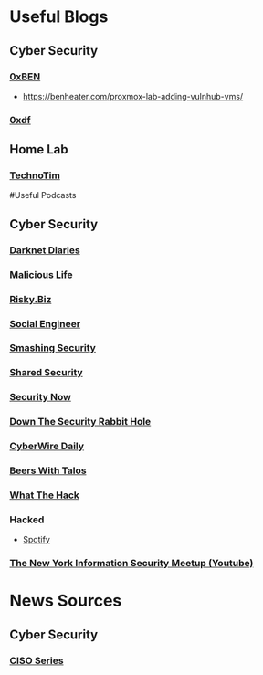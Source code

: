 # Useful Blogs

## Cyber Security
### [0xBEN](https://benheater.com/)
- https://benheater.com/proxmox-lab-adding-vulnhub-vms/

### [0xdf](https://0xdf.gitlab.io/)

## Home Lab
### [TechnoTim](https://docs.technotim.live/)

#Useful Podcasts
## Cyber Security
### [Darknet Diaries](https://darknetdiaries.com/)

### [Malicious Life](https://malicious.life/)

### [Risky.Biz](https://risky.biz/)

### [Social Engineer](https://www.social-engineer.org/)

### [Smashing Security](https://www.smashingsecurity.com/)

### [Shared Security](https://sharedsecurity.net/)

### [Security Now](https://www.grc.com/securitynow.htm)

### [Down The Security Rabbit Hole](http://podcast.wh1t3rabbit.net/)

### [CyberWire Daily](https://thecyberwire.com/podcasts/daily-podcast)

### [Beers With Talos](https://talosintelligence.com/podcasts/shows/beers_with_talos)

### [What The Hack](https://adamlevin.com/what-the-hack/)

### Hacked
- [Spotify](https://open.spotify.com/show/21zZfOy7VCSIIWlJ64DElv)

### [The New York Information Security Meetup (Youtube)](https://www.youtube.com/@thenewyorkinformationsecur7350)

# News Sources
## Cyber Security
### [CISO Series](https://cisoseries.com/)
